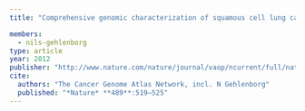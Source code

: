 ```yaml
---
title: "Comprehensive genomic characterization of squamous cell lung cancers"

members:
  - nils-gehlenborg
type: article
year: 2012
publisher: "http://www.nature.com/nature/journal/vaop/ncurrent/full/nature11404.html"
cite:
  authors: "The Cancer Genome Atlas Network, incl. N Gehlenborg"
  published: "*Nature* **489**:519–525"
---
```

